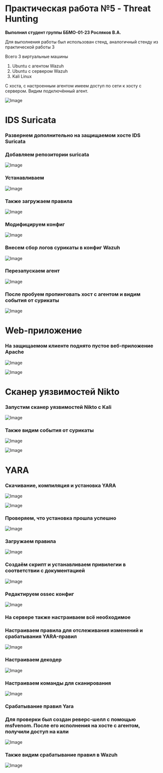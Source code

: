 # Практическая работа №5 - Threat Hunting

**Выполнил студент группы ББМО-01-23 Росляков В.А.**

Для выполнения работы был использован стенд, аналогичный стенду из практической работы 3

Всего 3 виртуальные машины
1) Ubuntu с агентом Wazuh
2) Ubuntu с сервером Wazuh
3) Kali Linux

С хоста, с настроенным агентом имеем доступ по сети к хосту с сервером. Видим подключённый агент.

![Image](https://github.com/user-attachments/assets/aaa18a93-82cc-4e65-9eae-04cd09f88be9)

# IDS Suricata

### Развернем дополнительно на защищаемом хосте IDS Suricata

### Добавляем репозитории suricata

![Image](https://github.com/user-attachments/assets/b4544f04-fa1d-4f9e-8723-9930733c5a25)

### Устанавливаем

![Image](https://github.com/user-attachments/assets/a3eb2906-79c3-4d91-927a-0fd6e2dd9353)

### Также загружаем правила

![Image](https://github.com/user-attachments/assets/8fe160e4-4fb5-48d0-9135-142bcd099fe7)

### Модифицируем конфиг

![Image](https://github.com/user-attachments/assets/2211430d-b2cd-43cf-af2d-6ae33417b46f)

### Внесем сбор логов сурикаты в конфиг Wazuh

![Image](https://github.com/user-attachments/assets/adbf5d2c-a89b-41cf-a7d9-217c76bec304)

### Перезапускаем агент

![Image](https://github.com/user-attachments/assets/73ab5d53-b642-4604-af00-6161c8b02471)

### После пробуем пропинговать хост с агентом и видим события от сурикаты

![Image](https://github.com/user-attachments/assets/b1bfea56-bd17-40fb-8e76-f1b7253ae6de)

# Web-приложение

### На защищаемом клиенте поднято пустое веб-приложение Apache

![Image](https://github.com/user-attachments/assets/71d5b7c3-213e-4e45-907d-a59ea0386226)

![Image](https://github.com/user-attachments/assets/92ca5314-f1f7-40a3-a75a-e8ea84537ec9)

# Сканер уязвимостей Nikto

### Запустим сканер уязвимостей Nikto с Kali

![Image](https://github.com/user-attachments/assets/8352da99-dc51-4a22-91c8-3cce2b094b30)

### Также видим события от сурикаты

![Image](https://github.com/user-attachments/assets/6c092874-ebd5-4728-a845-a2cad77e1938)

![Image](https://github.com/user-attachments/assets/f25fbeda-5109-4d7a-88d1-410240b1c172)

# YARA

### Скачивание, компиляция и установка YARA

![Image](https://github.com/user-attachments/assets/66820493-b2a3-4f0d-bc5f-f3de2f3636e3)

![Image](https://github.com/user-attachments/assets/1bd90739-5235-41eb-be73-64da61d8bc0d)

### Проверяем, что установка прошла успешно

![Image](https://github.com/user-attachments/assets/d9fa748e-731d-4c83-acad-8c8443a878be)

### Загружаем правила

![Image](https://github.com/user-attachments/assets/d3fd3691-d37d-4581-9360-14139e52751d)

### Создаём скрипт и устанавливаем привилегии в соответствии с документацией

![Image](https://github.com/user-attachments/assets/5973bb32-3187-4658-acc6-84ee615de193)

### Редактируем ossec конфиг

![Image](https://github.com/user-attachments/assets/8d276e8d-10ee-4e7f-8c83-89c87c639a6b)

### На сервере также настраиваем всё необходимое

### Настраиваем правила для отслеживания изменений и срабатывания YARA-правил

![Image](https://github.com/user-attachments/assets/46fe78d7-9bfa-40cb-b45f-697da01a4427)

### Настраиваем декодер

![Image](https://github.com/user-attachments/assets/c0e52542-8145-4d0c-a92b-ce2db9bdeb4a)

### Настраиваем команды для сканирования

![Image](https://github.com/user-attachments/assets/65c5df1e-8c8c-4f37-bc69-61f036c3b6a6)

### Срабатывание правил Yara

### Для проверки был создан реверс-шелл с помощью msfvenom. После его исполнения на хосте с агентом, получили доступ на кали

![Image](https://github.com/user-attachments/assets/fb28217b-0c64-435a-b40e-cbd9f1ce63c8)

### Также видим срабатывание правил в Wazuh

![Image](https://github.com/user-attachments/assets/ea16d72d-2067-48ec-815f-e2833eb1bf44)

